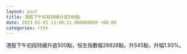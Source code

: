 ```yaml
---
layout: post
title: 港股下午初段持續升逾500點
date: 2021-02-01 13:08:21.000000000 +08:00
categories: rthk
---
```


港股下午初段持續升逾500點，恒生指數報28828點，升545點，升幅1.93%。
